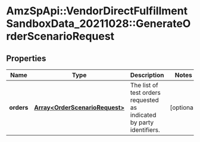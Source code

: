 # AmzSpApi::VendorDirectFulfillmentSandboxData_20211028::GenerateOrderScenarioRequest

## Properties
Name | Type | Description | Notes
------------ | ------------- | ------------- | -------------
**orders** | [**Array&lt;OrderScenarioRequest&gt;**](OrderScenarioRequest.md) | The list of test orders requested as indicated by party identifiers. | [optional] 

